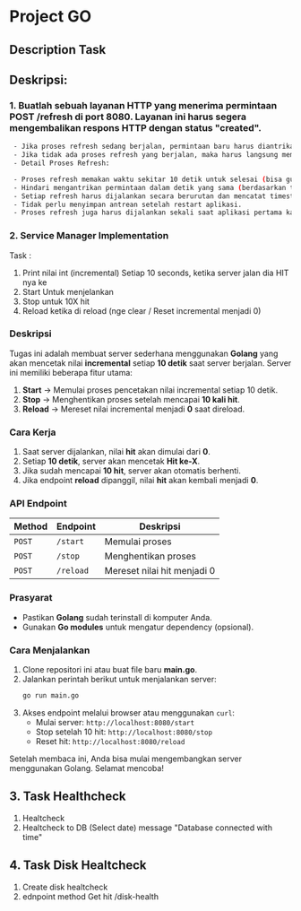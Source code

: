 # Project GO


## Description Task


## Deskripsi:
### 1. Buatlah sebuah layanan HTTP yang menerima permintaan POST /refresh di port 8080. Layanan ini harus segera mengembalikan respons HTTP dengan status "created".

```bash
 - Jika proses refresh sedang berjalan, permintaan baru harus diantrikan.
 - Jika tidak ada proses refresh yang berjalan, maka harus langsung memulai proses refresh.
 - Detail Proses Refresh:

 - Proses refresh memakan waktu sekitar 10 detik untuk selesai (bisa gunakan sleep).
 - Hindari mengantrikan permintaan dalam detik yang sama (berdasarkan timestamp Unix).
 - Setiap refresh harus dijalankan secara berurutan dan mencatat timestamp kapan permintaan dilakukan.
 - Tidak perlu menyimpan antrean setelah restart aplikasi.
 - Proses refresh juga harus dijalankan sekali saat aplikasi pertama kali dijalankan.
```


### 2. Service Manager Implementation


Task :
1. Print nilai int (incremental) Setiap 10 seconds, ketika server jalan dia HIT nya ke 
2. Start Untuk menjelankan
3. Stop untuk 10X hit
4. Reload ketika di reload (nge clear / Reset incremental menjadi 0)


### Deskripsi
Tugas ini adalah membuat server sederhana menggunakan **Golang** yang akan mencetak nilai **incremental** setiap **10 detik** saat server berjalan. Server ini memiliki beberapa fitur utama:

1. **Start** → Memulai proses pencetakan nilai incremental setiap 10 detik.
2. **Stop** → Menghentikan proses setelah mencapai **10 kali hit**.
3. **Reload** → Mereset nilai incremental menjadi **0** saat direload.

### Cara Kerja
1. Saat server dijalankan, nilai **hit** akan dimulai dari **0**.
2. Setiap **10 detik**, server akan mencetak **Hit ke-X**.
3. Jika sudah mencapai **10 hit**, server akan otomatis berhenti.
4. Jika endpoint **reload** dipanggil, nilai **hit** akan kembali menjadi **0**.

### API Endpoint
| Method | Endpoint  | Deskripsi |
|--------|----------|-----------|
| `POST`  | `/start` | Memulai proses |
| `POST`  | `/stop`  | Menghentikan proses |
| `POST`  | `/reload` | Mereset nilai hit menjadi 0 |

### Prasyarat
- Pastikan **Golang** sudah terinstall di komputer Anda.
- Gunakan **Go modules** untuk mengatur dependency (opsional).

### Cara Menjalankan
1. Clone repositori ini atau buat file baru **main.go**.
2. Jalankan perintah berikut untuk menjalankan server:
   ```sh
   go run main.go
   ```
3. Akses endpoint melalui browser atau menggunakan `curl`:
   - Mulai server: `http://localhost:8080/start`
   - Stop setelah 10 hit: `http://localhost:8080/stop`
   - Reset hit: `http://localhost:8080/reload`

Setelah membaca ini, Anda bisa mulai mengembangkan server menggunakan Golang. Selamat mencoba!


## 3. Task Healthcheck

1. Healtcheck
2. Healtcheck to DB (Select date) message "Database connected with time"

## 4. Task Disk Healtcheck 

1. Create disk healtcheck
2. ednpoint method Get hit /disk-health